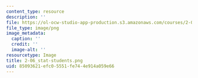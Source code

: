 ```yaml
---
content_type: resource
description: ''
file: https://ol-ocw-studio-app-production.s3.amazonaws.com/courses/2-06-fluid-dynamics-spring-2013/85093621efc05551fe744e914a059e66_2-06_stat-students.png
file_type: image/png
image_metadata:
  caption: ''
  credit: ''
  image-alt: ''
resourcetype: Image
title: 2-06_stat-students.png
uid: 85093621-efc0-5551-fe74-4e914a059e66
---
```


